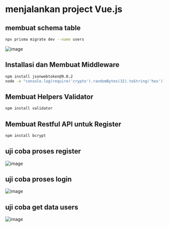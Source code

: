 # menjalankan project Vue.js

## membuat schema table
```bash
npx prisma migrate dev --name users
```
![image](https://github.com/user-attachments/assets/222db2ff-9d7e-4f97-8b20-142b16dd1f20)

## Installasi dan Membuat Middleware
```bash
npm install jsonwebtoken@9.0.2
node -e "console.log(require('crypto').randomBytes(32).toString('hex'))"
```
## Membuat Helpers Validator
```bash
npm install validator
```
## Membuat Restful API untuk Register
```bash
npm install bcrypt
```
## uji coba proses register
![image](https://github.com/user-attachments/assets/2ae7a1f9-8668-425b-bc38-f8caa838b575)

## uji coba proses login
![image](https://github.com/user-attachments/assets/f75fe754-a78b-4e64-a879-3b7c74137872)

## uji coba get data users
![image](https://github.com/user-attachments/assets/5d9da521-e95f-4ebf-b91c-e8167865750e)
